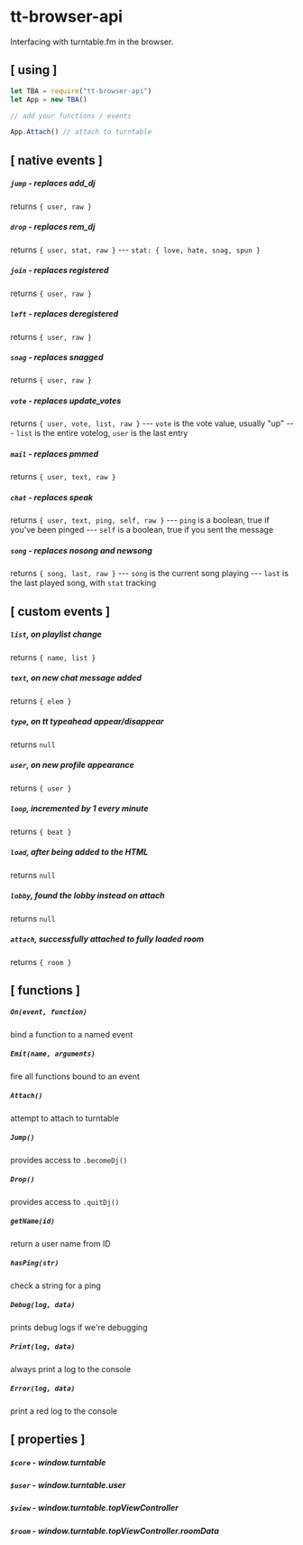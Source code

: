 # tt-browser-api
Interfacing with turntable.fm in the browser.

## [ using ]
```js
let TBA = require("tt-browser-api")
let App = new TBA()

// add your functions / events 

App.Attach() // attach to turntable
````

## [ native events ]
##### `jump` - replaces *add_dj*
returns `{ user, raw }`
##### `drop` - replaces *rem_dj*
returns `{ user, stat, raw }`
--- `stat: { love, hate, snag, spun }`
##### `join` - replaces *registered*
returns `{ user, raw }`
##### `left` - replaces *deregistered*
returns `{ user, raw }`
##### `snag` - replaces *snagged*
returns `{ user, raw }`
##### `vote` - replaces *update_votes*
returns `{ user, vote, list, raw }`
--- `vote` is the vote value, usually "up"
--- `list` is the entire votelog, `user` is the last entry
##### `mail` - replaces *pmmed*
returns `{ user, text, raw }`
##### `chat` - replaces *speak*
returns `{ user, text, ping, self, raw }`
--- `ping` is a boolean, true if you've been pinged
--- `self` is a boolean, true if you sent the message
##### `song` - replaces *nosong* and *newsong*
returns `{ song, last, raw }`
--- `song` is the current song playing
--- `last` is the last played song, with `stat` tracking

## [ custom events ]
##### `list`, on playlist change
returns `{ name, list }`
##### `text`, on new chat message added
returns `{ elem }`
##### `type`, on tt typeahead appear/disappear
returns `null`
##### `user`, on new profile appearance
returns `{ user }`
##### `loop`, incremented by 1 every minute 
returns `{ beat }`
##### `load`, after being added to the HTML
returns `null`

##### `lobby`, found the lobby instead on attach
returns `null`
##### `attach`, successfully attached to fully loaded room
returns `{ room } `

## [ functions ]
##### `On(event, function)` 
bind a function to a named event
##### `Emit(name, arguments)` 
fire all functions bound to an event

##### `Attach()` 
attempt to attach to turntable

##### `Jump()`
provides access to `.becomeDj()`
##### `Drop()`
provides access to `.quitDj()`

##### `getName(id)`
return a user name from ID
##### `hasPing(str)`
check a string for a ping

##### `Debug(log, data)` 
prints debug logs if we're debugging
##### `Print(log, data)`
always print a log to the console
##### `Error(log, data)`
print a red log to the console

## [ properties ]
##### `$core` - window.turntable
##### `$user` - window.turntable.user
##### `$view` - window.turntable.topViewController
##### `$room` - window.turntable.topViewController.roomData